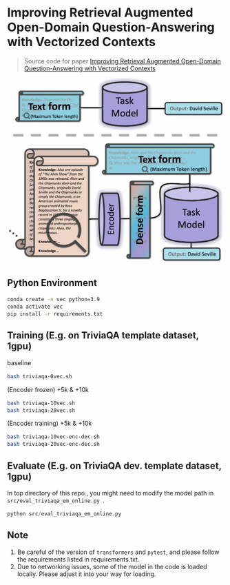 # Improving Retrieval Augmented Open-Domain Question-Answering with Vectorized Contexts
> Source code for paper [Improving Retrieval Augmented Open-Domain Question-Answering with Vectorized Contexts](https://arxiv.org/abs/2404.02022)

![a](figs/overall_2.jpg)

## Python Environment
```bash
conda create -n vec python=3.9
conda activate vec
pip install -r requirements.txt
```

## Training (E.g. on TriviaQA template dataset, 1gpu)
baseline
```bash
bash triviaqa-0vec.sh
```

(Encoder frozen) +5k & +10k
```bash
bash triviaqa-10vec.sh
bash triviaqa-20vec.sh
```

(Encoder training) +5k & +10k
```bash
bash triviaqa-10vec-enc-dec.sh
bash triviaqa-20vec-enc-dec.sh
```

## Evaluate (E.g. on TriviaQA dev. template dataset, 1gpu)
In top directory of this repo., you might need to modify the model path in `src/eval_triviaqa_em_online.py `.
```python
python src/eval_triviaqa_em_online.py 
```

## Note
1. Be careful of the version of `transformers` and `pytest`, and please follow the requirements listed in requirements.txt. 
2. Due to networking issues, some of the model in the code is loaded locally. Please adjust it into your way for loading.